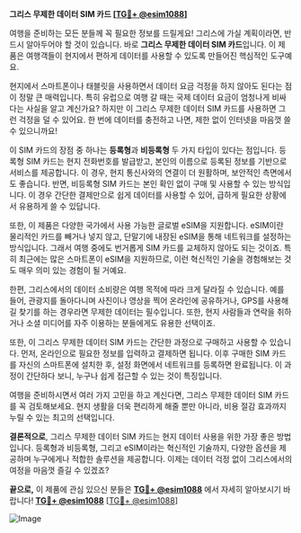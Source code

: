 **그리스 무제한 데이터 SIM 카드 [[TG💪+ @esim1088](https://t.me/s/esim1088)]**

여행을 준비하는 모든 분들께 꼭 필요한 정보를 드릴게요! 그리스에 가실 계획이라면, 반드시 알아두어야 할 것이 있습니다. 바로 **그리스 무제한 데이터 SIM 카드**입니다. 이 제품은 여행객들이 현지에서 편하게 데이터를 사용할 수 있도록 만들어진 핵심적인 도구예요.

현지에서 스마트폰이나 태블릿을 사용하면서 데이터 요금 걱정을 하지 않아도 된다는 점이 정말 큰 매력입니다. 특히 유럽으로 여행 갈 때는 국제 데이터 요금이 엄청나게 비싸다는 사실을 알고 계신가요? 하지만 이 그리스 무제한 데이터 SIM 카드를 사용하면 그런 걱정을 덜 수 있어요. 한 번에 데이터를 충전하고 나면, 제한 없이 인터넷을 마음껏 쓸 수 있으니까요!

이 SIM 카드의 장점 중 하나는 **등록형**과 **비등록형** 두 가지 타입이 있다는 점입니다. 등록형 SIM 카드는 현지 전화번호를 발급받고, 본인의 이름으로 등록된 정보를 기반으로 서비스를 제공합니다. 이 경우, 현지 통신사와의 연결이 더 원활하며, 보안적인 측면에서도 좋습니다. 반면, 비등록형 SIM 카드는 본인 확인 없이 구매 및 사용할 수 있는 방식입니다. 이 경우 간단한 결제만으로 쉽게 데이터를 사용할 수 있어, 급하게 필요한 상황에서 유용하게 쓸 수 있답니다.

또한, 이 제품은 다양한 국가에서 사용 가능한 글로벌 eSIM을 지원합니다. eSIM이란 물리적인 카드를 빼거나 넣지 않고, 단말기에 내장된 eSIM을 통해 네트워크를 설정하는 방식입니다. 그래서 여행 중에도 번거롭게 SIM 카드를 교체하지 않아도 되는 것이죠. 특히 최근에는 많은 스마트폰이 eSIM을 지원하므로, 이런 혁신적인 기술을 경험해보는 것도 매우 의미 있는 경험이 될 거예요.

한편, 그리스에서의 데이터 소비량은 여행 목적에 따라 크게 달라질 수 있습니다. 예를 들어, 관광지를 돌아다니며 사진이나 영상을 찍어 온라인에 공유하거나, GPS를 사용해 길 찾기를 하는 경우라면 무제한 데이터는 필수입니다. 또한, 현지 사람들과 연락을 취하거나 소셜 미디어를 자주 이용하는 분들에게도 유용한 선택이죠.

또한, 이 그리스 무제한 데이터 SIM 카드는 간단한 과정으로 구매하고 사용할 수 있습니다. 먼저, 온라인으로 필요한 정보를 입력하고 결제하면 됩니다. 이후 구매한 SIM 카드를 자신의 스마트폰에 설치한 후, 설정 화면에서 네트워크를 등록하면 완료됩니다. 이 과정이 간단하다 보니, 누구나 쉽게 접근할 수 있는 것이 특징입니다.

여행을 준비하시면서 여러 가지 고민을 하고 계신다면, 그리스 무제한 데이터 SIM 카드를 꼭 검토해보세요. 현지 생활을 더욱 편리하게 해줄 뿐만 아니라, 비용 절감 효과까지 누릴 수 있는 최고의 선택입니다.

**결론적으로**, 그리스 무제한 데이터 SIM 카드는 현지 데이터 사용을 위한 가장 좋은 방법입니다. 등록형과 비등록형, 그리고 eSIM이라는 혁신적인 기술까지, 다양한 옵션을 제공하며 누구에게나 적합한 솔루션을 제공합니다. 이제는 데이터 걱정 없이 그리스에서의 여정을 마음껏 즐길 수 있겠죠?

**끝으로,** 이 제품에 관심 있으신 분들은 **[TG💪+ @esim1088](https://t.me/s/esim1088)** 에서 자세히 알아보시기 바랍니다! **[TG💪+ @esim1088](https://t.me/s/esim1088)** [[TG💪+ @esim1088](https://t.me/s/esim1088)] 

![Image](https://i.postimg.cc/Y0z9fWf4/image.png)